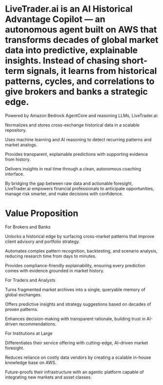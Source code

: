 # LiveTrader.ai is an AI Historical Advantage Copilot — an autonomous agent built on AWS that transforms decades of global market data into predictive, explainable insights. Instead of chasing short-term signals, it learns from historical patterns, cycles, and correlations to give brokers and banks a strategic edge.

Powered by Amazon Bedrock AgentCore and reasoning LLMs, LiveTrader.ai:

Normalizes and stores cross-exchange historical data in a scalable repository.

Uses machine learning and AI reasoning to detect recurring patterns and market analogs.

Provides transparent, explainable predictions with supporting evidence from history.

Delivers insights in real time through a clean, autonomous coaching interface.

By bridging the gap between raw data and actionable foresight, LiveTrader.ai empowers financial professionals to anticipate opportunities, manage risk smarter, and make decisions with confidence.

# Value Proposition

For Brokers and Banks

Unlocks a historical edge by surfacing cross-market patterns that improve client advisory and portfolio strategy.

Automates complex pattern recognition, backtesting, and scenario analysis, reducing research time from days to minutes.

Provides compliance-friendly explainability, ensuring every prediction comes with evidence grounded in market history.

For Traders and Analysts

Turns fragmented market archives into a single, queryable memory of global exchanges.

Offers predictive insights and strategy suggestions based on decades of proven patterns.

Enhances decision-making with transparent rationale, building trust in AI-driven recommendations.

For Institutions at Large

Differentiates their service offering with cutting-edge, AI-driven market foresight.



Reduces reliance on costly data vendors by creating a scalable in-house knowledge base on AWS.

Future-proofs their infrastructure with an agentic platform capable of integrating new markets and asset classes.
